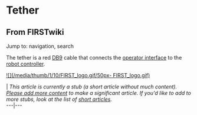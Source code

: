 # Tether

## From FIRSTwiki

Jump to: navigation, search

The tether is a red [DB9](http://www.wikipedia.org/wiki/DB9 "wikipedia:DB9") cable that connects the [operator interface](Operator_interface "Operator interface") to the [robot controller](Robot_controller "Robot controller").

[![](/media/thumb/1/10/FIRST_logo.gif/50px-
FIRST_logo.gif)](Image:FIRST_logo.gif)

| _This article is currently a stub (a short article without much content). [Please add more content](http://www.firstwiki.net/index.php?title=Tether&action=edit "http://www.firstwiki.net/index.php?title=Tether&action=edit") to make a significant article. If you'd like to add to more stubs, look at the list of [short articles](Special:Shortpages "Special:Shortpages")._<br>
---|---
